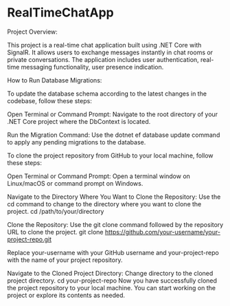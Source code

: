 # RealTimeChatApp

Project Overview:

This project is a real-time chat application built using .NET Core with SignalR. It allows users to exchange messages instantly in chat rooms or private conversations. The application includes user authentication, real-time messaging functionality, user presence indication.


How to Run Database Migrations:

To update the database schema according to the latest changes in the codebase, follow these steps:

Open Terminal or Command Prompt:
Navigate to the root directory of your .NET Core project where the DbContext is located.

Run the Migration Command:
Use the dotnet ef database update command to apply any pending migrations to the database.


To clone the project repository from GitHub to your local machine, follow these steps:

Open Terminal or Command Prompt:
Open a terminal window on Linux/macOS or command prompt on Windows.

Navigate to the Directory Where You Want to Clone the Repository:
Use the cd command to change to the directory where you want to clone the project.
cd /path/to/your/directory

Clone the Repository:
Use the git clone command followed by the repository URL to clone the project.
git clone https://github.com/your-username/your-project-repo.git

Replace your-username with your GitHub username and your-project-repo with the name of your project repository.

Navigate to the Cloned Project Directory:
Change directory to the cloned project directory.
cd your-project-repo
Now you have successfully cloned the project repository to your local machine. You can start working on the project or explore its contents as needed.
